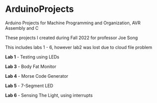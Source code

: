# ArduinoProjects

Arduino Projects for Machine Programming and Organization, AVR Assembly and C

These projects I created during Fall 2022 for professor Joe Song

This includes labs 1 - 6, however lab2 was lost due to cloud file problem


**Lab 1** - Testing using LEDs

**Lab 3** - Body Fat Monitor

**Lab 4** - Morse Code Generator

**Lab 5** - 7-Segment LED

**Lab 6** - Sensing The Light, using interrupts
